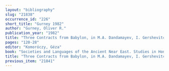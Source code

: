```yaml
---
layout: "bibliography"
slug: "21838"
occurrence_id: "226"
short_title: "Gurney 1982"
author: "Gurney, Oliver R."
publication_year: "1982"
title: "Three Contracts from Babylon, in M.A. Dandamayev, I. Gershevitch, H. Klengel, G. Komoróczy, M.T. Larsen and J.N. Postgate (eds), Societies and Languages of the Ancient Near East. Studies in Honour of I.M. Diakonoff, Warminster, Aris & Philipps, 120-128"
pages: "120-28"
editor: "Komoróczy, Géza"
book: "Societies and Languages of the Ancient Near East. Studies in Honour of I.M. Diakonoff"
title: "Three Contracts from Babylon, in M.A. Dandamayev, I. Gershevitch, H. Klengel, G. Komoróczy, M.T. Larsen and J.N. Postgate (eds), Societies and Languages of the Ancient Near East. Studies in Honour of I.M. Diakonoff, Warminster, Aris & Philipps, 120-128"
previous_item: "21841"
---
```

